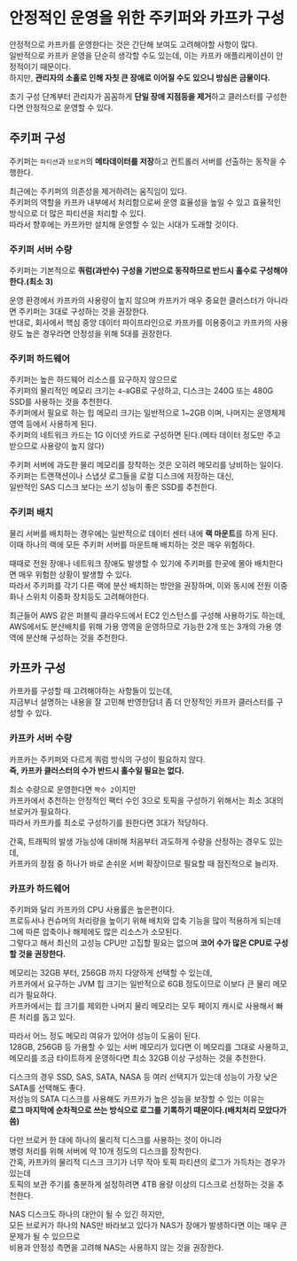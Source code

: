 # 안정적인 운영을 위한 주키퍼와 카프카 구성 

안정적으로 카프카를 운영한다는 것은 간단해 보여도 고려해야할 사항이 많다.   
일반적으로 카프카 운영을 단순히 생각할 수도 있는데, 이는 카프카 애플리케이션이 안정적이기 때문이다.  
하지만, **관리자의 소홀로 인해 자칫 큰 장애로 이어질 수도 있으니 방심은 금물이다.**    
   
초기 구성 단계부터 관리자가 꼼꼼하게 **단일 장애 지점등을 제거**하고 클러스터를 구성한다면 안정적으로 운영할 수 있다.  
  
## 주키퍼 구성 

주키퍼는 `파티션`과 `브로커`의 **메타데이터를 저장**하고 컨트롤러 서버를 선출하는 동작을 수행한다.     
  
최근에는 주키퍼의 의존성을 제거하려는 움직임이 있다.    
주키퍼의 역할을 카프카 내부에서 처리함으로써 운영 효율성을 높일 수 있고 효율적인 방식으로 더 많은 파티션을 처리할 수 있다.    
따라서 향후에는 카프카만 설치해 운영할 수 있는 시대가 도래할 것이다.   

### 주키퍼 서버 수량 

주키퍼는 기본적으로 **쿼럼(과반수) 구성을 기반으로 동작하므로 반드시 홀수로 구성해야한다.(최소 3)** 
  
운영 환경에서 카프카의 사용량이 높지 않으며 카프카가 매우 중요한 클러스터가 아니라면 주키퍼는 3대로 구성하는 것을 권장한다.     
반대로, 회사에서 핵심 중앙 데이터 파이프라인으로 카프카를 이용중이고 카프카의 사용량도 높은 경우라면 안정성을 위해 5대를 권장한다.  

### 주키퍼 하드웨어 
  
주키퍼는 높은 하드웨어 리소스를 요구하지 않으므로      
주키퍼의 물리적인 메모리 크기는 `4~8`GB로 구성하고, 디스크는 240G 또는 480G SSD를 사용하는 것을 추천한다.           
주키퍼에서 필요로 하는 힙 메모리 크기는 일반적으로 1~2GB 이며, 나머지는 운영체제 영역 등에서 사용하게 된다.        
주키퍼의 네트워크 카드는 1G 이더넷 카드로 구성하면 된다.(메타 데이터 정도만 주고 받으므로 사용량이 높지 않다)    
    
주키퍼 서버에 과도한 물리 메모리를 장착하는 것은 오히려 메모리를 낭비하는 일이다.      
주키퍼는 트랜잭션이나 스냅샷 로그들을 로컬 디스크에 저장하는 대신,       
일반적인 SAS 디스크 보다는 쓰기 성능이 좋은 SSD를 추천한다.     

### 주키퍼 배치 
  
물리 서버를 배치하는 경우에는 일반적으로 데이터 센터 내에 **랙 마운트**를 하게 된다.      
이때 하나의 랙에 모든 주키퍼 서버를 마운트해 배치하는 것은 매우 위험하다.     

때때로 전원 장애나 네트워크 장애도 발생할 수 있기에 주키퍼를 한곳에 몰아 배치한다면 매우 위험한 상황이 발생할 수 있다.      
따라서 주키퍼를 각기 다른 랙에 분산 배치하는 방안을 권장하며, 이와 동시에 전원 이중화나 스위치 이중화 장치등도 고려해야한다.    
  
최근들어 AWS 같은 퍼블릭 클라우드에서 EC2 인스턴스를 구성해 사용하기도 하는데,     
AWS에서도 분산배치를 위해 가용 영역을 운영하므로 가능한 2개 또는 3개의 가용 영역에 분산해 구성하는 것을 추천한다.     

## 카프카 구성 
  
카프카를 구성할 때 고려해야하는 사항들이 있는데,     
지금부너 설명하는 내용을 잘 고민해 반영한담녀 좀 더 안정적인 카프카 클러스터를 구성할 수 있다.  

### 카프카 서버 수량 

카프카는 주키퍼와 다르게 쿼럼 방식의 구성이 필요하지 않다.       
**즉, 카프카 클러스터의 수가 반드시 홀수일 필요는 없다.**        
  
최소 수량으로 운영한다면 `짝수 2`이지만      
카프카에서 추천하는 안정적인 팩터 수인 3으로 토픽을 구성하기 위해서는 최소 3대의 브로커가 필요하다.      
따라서 카프카를 최소로 구성하기를 원한다면 3대가 적당하다.     

간혹, 트래픽의 발생 가능성에 대비해 처음부터 과도하게 수량을 산정하는 경우도 있는데,   
카프카의 장점 중 하나가 바로 손쉬운 서버 확장이므로 필요할 때 점진적으로 늘리자.  

### 카프카 하드웨어 
 
주키퍼와 달리 카프카의 CPU 사용률은 높은편이다.       
프로듀서나 컨슈머의 처리량을 높이기 위해 배치와 압축 기능을 많이 적용하게 되는데 그에 따른 압축이나 해제에도 많은 리소스가 소모된다.        
그렇다고 해서 최신의 고성능 CPU만 고집할 필요는 없으며 **코어 수가 많은 CPU로 구성할 것을 권장한다.**       
            
메모리는 32GB 부터, 256GB 까지 다양하게 선택할 수 있는데,            
카프카에서 요구하는 JVM 힙 크기는 일반적으로 6GB 정도이므로 이보다 큰 물리 메모리가 필요하다.             
카프카에서는 힙 크기를 제외한 나머지 물리 메모리는 모두 페이지 캐시로 사용해서 빠른 처리를 돕고 있다.     
   
따라서 어느 정도 메모리 여유가 있어야 성능이 도움이 된다.       
128GB, 256GB 등 가용할 수 있는 서버 메모리가 있다면 이 메모리를 그대로 사용하고,      
메모리를 조금 타이트하게 운영하다면 최소 32GB 이상 구성하는 것을 추천한다.    

디스크의 경우 SSD, SAS, SATA, NASA 등 여러 선택지가 있는데 성능이 가장 낮은 SATA를 선택해도 좋다.     
저성능의 SATA 디스크를 사용해도 카프카가 높은 성능을 보장할 수 있는 이유는    
**로그 마지막에 순차적으로 쓰는 방식으로 로그를 기록하기 때문이다.(배치처리 모았다가 씀)**    
     
다만 브로커 한 대에 하나의 물리적 디스크를 사용하는 것이 아니라       
병령 처리를 위해 서버에 약 10개 정도의 디스크를 장착한다.      
간혹, 카프카의 물리적 디스크 크기가 너무 작아 토픽 파티션의 로그가 가득차는 경우가 있는데      
토픽의 보관 주기를 충분하게 설정하려면 4TB 용량 이상의 디스크로 선정하는 것을 추천한다.     
  
NAS 디스크도 하나의 대안이 될 수 있긴 하지만,     
모든 브로커가 하나의 NAS만 바라보고 있다가 NAS가 장애가 발생하다면 이는 매우 큰 문제가 될 수 있으므로     
비용과 안정성 측면을 고려해 NAS는 사용하지 않는 것을 권장한다.     

